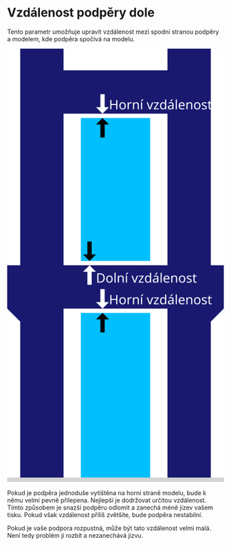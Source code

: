 Vzdálenost podpěry dole
====
Tento parametr umožňuje upravit vzdálenost mezi spodní stranou podpěry a modelem, kde podpěra spočívá na modelu.

![Dolní vzdálenost mezi tmavě modrým modelem a světle modrou podpěrou](../images/support_top_bottom_distance_cs.svg)

Pokud je podpěra jednoduše vytištěna na horní straně modelu, bude k němu velmi pevně přilepena. Nejlepší je dodržovat určitou vzdálenost. Tímto způsobem je snazší podpěru odlomit a zanechá méně jizev vašem tisku. Pokud však vzdálenost příliš zvětšíte, bude podpěra nestabilní.

Pokud je vaše podpora rozpustná, může být tato vzdálenost velmi malá. Není tedy problém ji rozbít a nezanechává jizvu.
